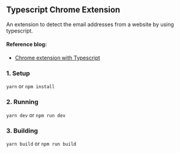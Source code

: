 ## Typescript Chrome Extension

An extension to detect the email addresses from a website by using typescript.

#### Reference blog:

- [Chrome extension with Typescript](https://ai-research.dev/chrome-extension-with-typescript/)

### 1. Setup

```yarn``` or ```npm install```

### 2. Running

```yarn dev``` or ```npm run dev```

### 3. Building

```yarn build``` or ```npm run build```
